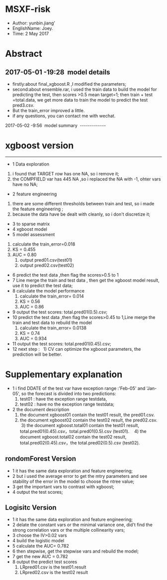 # MSXF-risk 
* Author: yunbin.jiang'
* EnglishName: Joey.
* Time: 2 May 2017
# Abstract  

  2017-05-01 -19:28
  model details
  --------------
*  firstly:about final_xgboost.R ,I modified the parameters;<br>
*  second:about ensemble.rar, i used the train data to build the model for predicting the test, then scores >0.5 mean target=1;
 then train + test =total.data, we get more data to train the model to predict the test pred3.csv.<br>
*  But the train_error improved a little.<br>
*  if any questions, you can contact me with wechat.<br>

  2017-05-02 -9:56
  model summary
  -------------
 # xgboost version
 -----------------
 * 1 Data exploration
 1) i found that TARGET row has one NA, so i remove it;
 2) the COMPFIELD var has 445 NA ,so i replaced the NA with -1, ohter vars have no NA;
 * 2 feature engineering
 1) there are some different thresholds between train and test, so i made the feature engineering ;
 2) because the data have be dealt with cleanly, so i don't discretize it;
 
 * 3 to sparse matrix
 * 4 xgboost model
 * 5 model assessment 
 1) calculate the train_error=0.018
 2) KS = 0.455
 3) AUC = 0.80
    1)  output pred01.csv(test01)
    2)  output pred02.csv(test02)
 * 6 predict the test data ,then flag the scores>0.5 to 1
 * 7 Line merge the train and test data , then get the xgboost model result, use it to predict the test data;
 * 8 calculate the model performance 
   1) calculate the train_error= 0.014
   2) KS = 0.56
   3) AUC = 0.86
 * 9 output the test scores: total.pred01(0.5).csv;
 * 10 predict the test data ,then flag the scores>0.45 to 1,Line merge the train and test data to rebuild the model
   1) calculate the train_error= 0.0138
   2) KS = 0.74
   3) AUC = 0.934
 * 11 output the test scores: total.pred01(0.45).csv;
 * 12 next step :
   1) CV can optimize the xgboost parameters, the prediction will be better.
 # Supplementary explanation
 * 1 i find DDATE of the test var have exception range :'Feb-05' and 'Jan-05', so the forecast is divided into two predictions: 
   1)  test01 : have the exception range testdata,
   2)  test02 : have no the exception range testdata;
 * 2 the document description
    1)  the document xgboost01 contain the test01 result, the pred01.csv.
    2)  the document xgboost02 contain the test02 result, the pred02.csv.
    3)  the document xgboost.total01 contain the test01 result, total.pred01(0.45).csv，total.pred01(0.5).csv (test01).
    4)  the document xgboost.total02 contain the test02 result, total.pred02(0.45).csv，the total.pred02(0.5).csv (test02).

 rondomForest Version
 --------------------
 * 1 it has the same data exploration and feature engineering;
 * 2 but i used the average error to get the mtry parameters and see stability of the error in the model to choose the ntree value;
 * 3 get the important vars to contrast with xgboost;
 * 4 output the test scores;
 
 Logisitc Version
 -----------------
* 1 it has the same data exploration and feature engineering;
* 2 delate the constant vars or the minimal variance one, did't find the strong correlation vars or the multiple collinearity vars;
* 3 choose the IV>0.02 vars
* 4 build the logistic model
* 5 calculate the AUC= 0.782
* 6 then stepwise, get the stepwise vars and rebuild the model;
* 7 get the new AUC = 0.782
* 8 output the predict test scores
     1) LRpred01.csv is the test01.result
     2) LRpred02.csv is the test02 result
  
 
 
 
 
 
 
 
 
 
 
 
 
 
 
 
 
